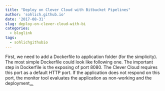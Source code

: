 ```yaml
---
title: "Deploy on Clever Cloud with Bitbucket Pipelines"
author: 'sohlich.github.io'
date: '2017-08-31'
slug: deploy-on-clever-cloud-with-bi
categories:
  - bloglink
tags:
  - sohlichgithubio
---
```


First, we need to add a Dockerfile to application folder (for the simplicity). The most simple Dockerfile could look like following one. The important step in Dockerfile is the exposing of port 8080. The Clever Cloud requires this port as a default HTTP port. If the application does not respond on this port, the monitor tool evaluates the application as non-working and the deployment[... <i class="fas fa-external-link-alt"></i>](https://sohlich.github.io/post/clever_cloud_pipelines/)

